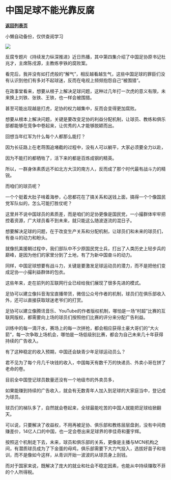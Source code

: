 # 中国足球不能光靠反腐

[**返回列表页**](/gzh/政事堂2019)

小懒自动备份，仅供查阅学习

![](https://mmbiz.qpic.cn/mmbiz_jpg/rxhS23yu8cPDgWUOOA00CoicUo8AcCdab42AgNicEWh907icRQDrLo9SQVAu5DL55G9yKAa0KVFibYIjjPtt5VqaRA/640?wx_fmt=jpeg&from;=appmsg)

反腐专题片《持续发力纵深推进》近日热播，其中第四集介绍了中国足协原书记杜兆才，主席陈戌源，主教练李铁的腐败案。  

看完后，我并没有如打虎般的“解气”，相反越看越生气，这些中国足球的罪臣们没有认识到他们有多对不起球迷，反而在电视上频频抱怨自己“被围猎”。  

在政事堂看来，想要从根子上解决足球问题，这种过几年打一次虎的意义有限，未来换上刘铁、张铁、王铁，也一样会被围猎。

甚至可能出现越是打虎，足协的权力越集中，反而会变得更加腐败。

想要从根本上解决问题，关键是要改变足协的利益分配机制，让球员、教练和俱乐部都能够在竞争中卷起来，让优秀的人才能够脱颖而出。

回想当年红军为什么每个人都那么能打？

因为长征路上在老蒋围追堵截的过程中，没有人可以躺平，大家必须要全力以赴，

因为不能打的都牺牲了，活下来的都是百炼成钢的精英。

所以，一群身体素质远不如北方大汉的南方人，反而成了那个时代最有战斗力的精锐。  

而咱们的球员呢？

一个个挺着大肚子啃着海参，心思都花在了搞关系和送钱上面，搞得一个个像国民党军队似的，怎么可能打胜仗呢？

这里并不说中国球员的素质差，而是咱们的足协更像是国民党，一小撮群体牢牢把控着资源，广大球员看不到未来，就只能这么随波逐流的混日子。  

想要解决足球的问题，在于改变生产关系和分配机制，让球员们和未来的球员们，有奋斗的动力和盼头。

就像抗美援朝过程中，我们部队中不少原国民党士兵，打出了人类历史上轻步兵的巅峰，是因为他们的家里分到了土地，有了为新中国奋斗的动力。

同样，中国足球想要有战斗力，关键是要激发足球运动员的潜力，而不是把他们变成足协一小撮利益群体的包衣。

这些年来，走在前列的互联网行业已经给我们展现了很多先进的模式。

足协可以建立像抖音淘宝直播带货，微信公众号作者的机制，球员们在俱乐部收入外，还可以直接获取球迷老爷们的打赏。

足协可以建立像腾讯音乐、YouTube的作者版权机制，哪怕是一场“村超”比赛的互联网版权，都需要向上场的球员们按照他们比赛的评分来分配广告利益。

训练中的每一滴汗水，赛场上的每一次拼抢，都会相应获得土豪大哥们的“大火箭”，每一次争取上场机会，哪怕是一场低级别比赛，都会为自己未来几十年获得持续的广告收入。

有了这种稳定的收入预期，中国还会缺青少年足球运动员么？

君不见为了每个月几千块钱的收入，中国每天有数千万的快递员、外卖小哥在拼了老命的卷。

目前全中国登记球员数量还没有一个地级市的外卖员多，

如果能赚到持续的广告收入，就会有无数青年人加入到足球的大家庭当中，登记成为球员。

球员们的梯队多了，自然就会卷起来，全球最能吃苦的中国人就能把足球给掀翻天。

可以说，只要解决了收益权，不用再被足协、俱乐部和教练层层盘剥，没有中间商赚差价，14亿人口的中国，也一定会卷出来足球界的李佳奇和董宇辉。

按照这个机制走下去，未来，球员和俱乐部的关系，更像是主播与MCN机构之间，有潜质球员成为了下金蛋的母鸡，俱乐部需要下大力气投入，选拔好苗子和培训，而不是像如今这样，从青训开始一波波的从球员身上刮钱。

而对于国家来说，既解决了庞大的就业和社会不稳定因素，也能从中持续赚取不菲的个人所得税。

